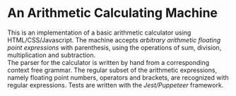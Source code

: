 # An Arithmetic Calculating Machine

This is an implementation of a basic arithmetic calculator using HTML/CSS/Javascript. The machine accepts _arbitrary arithmetic floating point expressions_ with parenthesis, using the operations of sum, division, multiplication and subtraction.  
The parser for the calculator is written by hand from a corresponding context free grammar. The regular subset of the arithmetic expressions, namely floating point numbers, operators and brackets, are recognized with regular expressions. Tests are written with the _Jest/Puppeteer_ framework.
